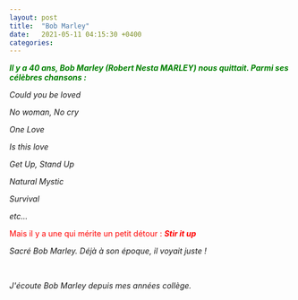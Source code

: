 ```yaml
---
layout: post
title:  "Bob Marley"
date:   2021-05-11 04:15:30 +0400
categories: 
---
```


<span style="color: green">***Il y a 40 ans, Bob Marley (Robert Nesta MARLEY) nous quittait. Parmi ses célèbres chansons :***</span>

*Could you be loved*

*No woman, No cry*

*One Love*

*Is this love*

*Get Up, Stand Up*

*Natural Mystic*

*Survival*

*etc...*

<span style="color: red">Mais il y a une qui mérite un petit détour : ***Stir it up***</span>

*Sacré Bob Marley. Déjà à son époque, il voyait juste !*

<br>

*J'écoute Bob Marley depuis mes années collège.*